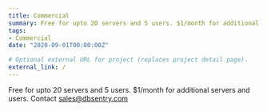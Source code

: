 ```yaml
---
title: Commercial
summary: Free for upto 20 servers and 5 users. $1/month for additional servers and users. Contact sales@dbsentry.com
tags:
- Commercial
date: "2020-09-01T00:00:00Z"

# Optional external URL for project (replaces project detail page).
external_link: /
---
```

Free for upto 20 servers and 5 users. $1/month for additional servers and users.
Contact sales@dbsentry.com